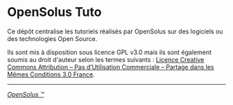 OpenSolus Tuto
===============

Ce dépôt centralise les tutoriels réalisés par OpenSolus sur des logiciels ou des technologies Open Source.

Ils sont mis à disposition sous licence GPL v3.0 mais ils sont également soumis au droit d'auteur selon les termes suivants : [Licence Creative Commons Attribution – Pas d’Utilisation Commerciale – Partage dans les Mêmes Conditions 3.0 France](https://creativecommons.org/licenses/by-nc-sa/3.0/fr/).  

---

*[OpenSolus &trade;](https://opensolus.fr)*
